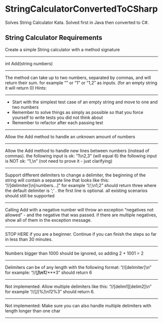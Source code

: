 # StringCalculatorConvertedToCSharp
Solves String Calculator Kata. Solved first in Java then converted to C#.


##  String Calculator Requirements

Create a simple String calculator with a method signature
- - - - - -
int Add(string numbers)
- - - - - -
The method can take up to two numbers, separated by commas, and will return their sum. 
for example “” or “1” or “1,2” as inputs.
(for an empty string it will return 0) 
Hints:
- - - - - -
 - Start with the simplest test case of an empty string and move to one and two numbers
 - Remember to solve things as simply as possible so that you force yourself to write tests you did not think about
 - Remember to refactor after each passing test
- - - - - -
Allow the Add method to handle an unknown amount of numbers
- - - - - -
Allow the Add method to handle new lines between numbers (instead of commas).
the following input is ok: “1\n2,3” (will equal 6)
the following input is NOT ok: “1,\n” (not need to prove it - just clarifying)
- - - - -
Support different delimiters
to change a delimiter, the beginning of the string will contain a separate line that looks like this: “//[delimiter]\n[numbers…]” for example “//;\n1;2” should return three where the default delimiter is ‘;’ .
the first line is optional. all existing scenarios should still be supported
- - - - - -
Calling Add with a negative number will throw an exception “negatives not allowed” - and the negative that was passed. 
if there are multiple negatives, show all of them in the exception message.
- - - - - -
STOP HERE if you are a beginner. Continue if you can finish the steps so far in less than 30 minutes.
- - - - - -
Numbers bigger than 1000 should be ignored, so adding 2 + 1001 = 2
- - - - - -
Delimiters can be of any length with the following format: “//[delimiter]\n” for example: “//[***]\n1***2***3” should return 6
- - - - - -
Not implemented: Allow multiple delimiters like this: “//[delim1][delim2]\n” for example “//[*][%]\n1*2%3” should return 6.
- - - - - -
Not implemented: Make sure you can also handle multiple delimiters with length longer than one char
- - - - - -
